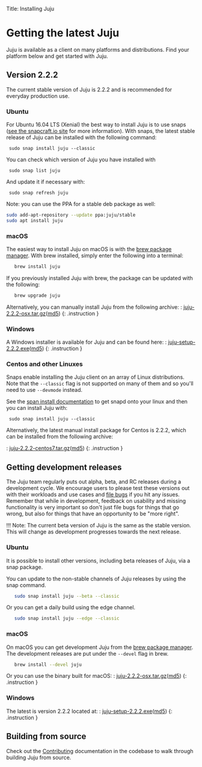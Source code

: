 Title: Installing Juju

# Getting the latest Juju

Juju is available as a client on many platforms and distributions. Find your
platform below and get started with Juju.

## Version 2.2.2

The current stable version of Juju is 2.2.2 and is recommended for everyday
production use.


### Ubuntu

For Ubuntu 16.04 LTS (Xenial) the best way to install Juju is to use snaps
([see the snapcraft.io site][snapcraft] for more information). With snaps, the
latest stable release of Juju can be installed with the following command:

     sudo snap install juju --classic

You can check which version of Juju you have installed with

     sudo snap list juju

And update it if necessary with:

     sudo snap refresh juju

Note: you can use the PPA for a stable deb package as well:

```bash
sudo add-apt-repository --update ppa:juju/stable
sudo apt install juju
```
### macOS

The easiest way to install Juju on macOS is with the [brew package
manager][brew]. With brew installed, simply enter the following into a
terminal:

```bash
   brew install juju
```

If you previously installed Juju with brew, the package can be
updated with the following:

```bash
   brew upgrade juju
```

Alternatively, you can manually install Juju from the following archive:
: [juju-2.2.2-osx.tar.gz](https://launchpad.net/juju/2.2/2.2.2/+download/juju-2.2.2-osx.tar.gz)([md5](https://launchpad.net/juju/2.2/2.2.2/+download/juju-2.2.2-osx.tar.gz/+md5))
{: .instruction }

### Windows

A Windows installer is available for Juju and can be found here:
: [juju-setup-2.2.2.exe](https://launchpad.net/juju/2.2/2.2.2/+download/juju-setup-2.2.2.exe)([md5](https://launchpad.net/juju/2.2/2.2.2/+download/juju-setup-2.2.2.exe/+md5))
{: .instruction }

### Centos and other Linuxes

Snaps enable installing the Juju client on an array of Linux distributions.
Note that the `--classic` flag is not supported on many of them and so you'll
need to use `--devmode` instead.

See the [span install documentation][snap-install] to get snapd onto your linux and then you
can install Juju with:

```
 sudo snap install juju --classic
```

Alternatively, the latest manual install package for Centos is 2.2.2, which
can be installed from the following archive:

: [juju-2.2.2-centos7.tar.gz](https://launchpad.net/juju/2.2/2.2.2/+download/juju-2.2.2-centos7.tar.gz)([md5](https://launchpad.net/juju/2.2/2.2.2/+download/juju-2.2.2-centos7.tar.gz/+md5))
{: .instruction }

## Getting development releases

The Juju team regularly puts out alpha, beta, and RC releases during a
development cycle. We encourage users to please test these versions out with
their workloads and use cases and [file bugs][bugs] if you hit any issues.
Remember that while in development, feedback on usability and missing
functionality is very important so don't just file bugs for things that go
wrong, but also for things that have an opportunity to be "more right".

!!! Note:
    The current beta version of Juju is the same as the stable version. This
    will change as development progresses towards the next release.

### Ubuntu

It is possible to install other versions, including beta releases of
Juju, via a snap package.

You can update to the non-stable channels of Juju releases by using the snap
command.

```bash
   sudo snap install juju --beta --classic
```

Or you can get a daily build using the edge channel.

```bash
   sudo snap install juju --edge --classic
```

### macOS

On macOS you can get development Juju from the [brew package manager][brew].
The development releases are put under the `--devel` flag in brew.

```bash
   brew install --devel juju
```

Or you can use the binary built for macOS:
: [juju-2.2.2-osx.tar.gz](https://launchpad.net/juju/2.2/2.2.2/+download/juju-2.2.2-osx.tar.gz)([md5](https://launchpad.net/juju/2.2/2.2.2/+download/juju-2.2.2-osx.tar.gz/+md5))
{: .instruction }

### Windows

The latest is version 2.2.2 located at:
: [juju-setup-2.2.2.exe](https://launchpad.net/juju/2.2/2.2.2/+download/juju-setup-2.2.2.exe)([md5](https://launchpad.net/juju/2.2/2.2.2/+download/juju-setup-2.2.2.exe/+md5))
{: .instruction }

## Building from source

Check out the [Contributing][contributing] documentation in the codebase to walk through
building Juju from source.


[brew]: https://brew.sh/
[bugs]: https://bugs.launchpad.net/juju/
[contributing]: https://github.com/juju/juju/blob/develop/CONTRIBUTING.md
[install]: ./reference-install.html
[snapcraft]: https://snapcraft.io
[snap-install]: https://snapcraft.io/docs/core/install
